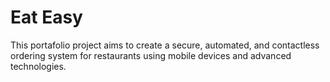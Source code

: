# Eat Easy
This portafolio project aims to create a secure, automated, and contactless ordering system for restaurants using mobile devices and advanced technologies.
